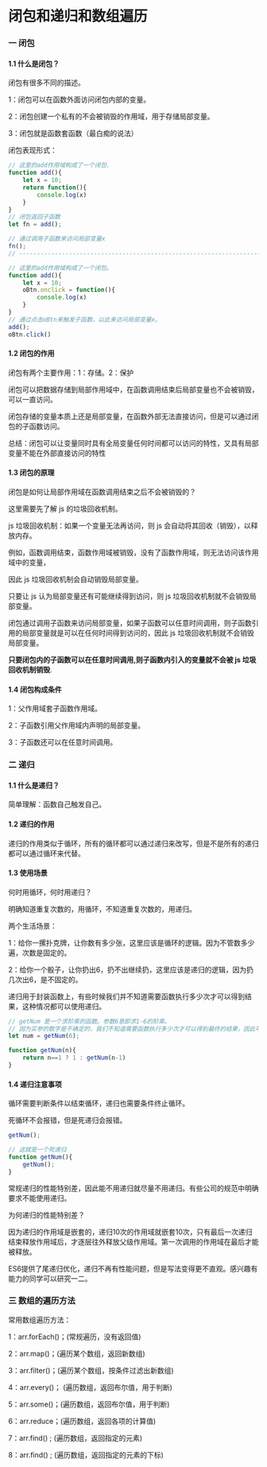 # 闭包和递归和数组遍历

### 一 闭包

#### 1.1 什么是闭包？

闭包有很多不同的描述。

1：闭包可以在函数外面访问闭包内部的变量。

2：闭包创建一个私有的不会被销毁的作用域，用于存储局部变量。

3：闭包就是函数套函数（最白痴的说法）

闭包表现形式：

```javascript
// 这里的add作用域构成了一个闭包.
function add(){
    let x = 10;
    return function(){
        console.log(x)
    }
}
// 闭包返回子函数
let fn = add();

// 通过调用子函数来访问局部变量x
fn();
// ------------------------------------------------------------------------------

// 这里的add作用域构成了一个闭包。
function add(){
    let x = 10;
    oBtn.onclick = function(){
        console.log(x)
    }
}
// 通过点击oBtn来触发子函数，以此来访问局部变量x。
add();
oBtn.click()

```



#### 1.2 闭包的作用

闭包有两个主要作用：1：存储。2：保护

闭包可以把数据存储到局部作用域中，在函数调用结束后局部变量也不会被销毁，可以一直访问。

闭包存储的变量本质上还是局部变量，在函数外部无法直接访问，但是可以通过闭包的子函数访问。

总结：闭包可以让变量同时具有全局变量任何时间都可以访问的特性，又具有局部变量不能在外部直接访问的特性



#### 1.3 闭包的原理

闭包是如何让局部作用域在函数调用结束之后不会被销毁的？

这里需要先了解 js 的垃圾回收机制。

js 垃圾回收机制：如果一个变量无法再访问，则 js 会自动将其回收（销毁），以释放内存。

例如，函数调用结束，函数作用域被销毁，没有了函数作用域，则无法访问该作用域中的变量，

因此 js 垃圾回收机制会自动销毁局部变量。

只要让 js 认为局部变量还有可能继续得到访问，则 js 垃圾回收机制就不会销毁局部变量。

闭包通过调用子函数来访问局部变量，如果子函数可以任意时间调用，则子函数引用的局部变量就是可以在任何时间得到访问的，因此 js 垃圾回收机制就不会销毁局部变量。

**只要闭包内的子函数可以在任意时间调用,则子函数内引入的变量就不会被 js 垃圾回收机制销毁**.



#### 1.4 闭包构成条件

1：父作用域套子函数作用域。

2：子函数引用父作用域内声明的局部变量。

3：子函数还可以在任意时间调用。

### 二 递归

#### 1.1 什么是递归？

简单理解：函数自己触发自己。

#### 1.2 递归的作用

递归的作用类似于循环，所有的循环都可以通过递归来改写，但是不是所有的递归都可以通过循环来代替。

#### 1.3 使用场景

何时用循环，何时用递归？

明确知道重复次数的，用循环，不知道重复次数的，用递归。

两个生活场景：

1：给你一摞扑克牌，让你数有多少张，这里应该是循环的逻辑。因为不管数多少遍，次数是固定的。

2：给你一个骰子，让你扔出6，扔不出继续扔，这里应该是递归的逻辑，因为扔几次出6，是不固定的。

递归用于封装函数上，有些时候我们并不知道需要函数执行多少次才可以得到结果，这种情况都可以使用递归。

```JavaScript
// getNum 是一个求阶乘的函数。参数6意即求1-6的阶乘。
// 因为实参的数字是不确定的，我们不知道需要函数执行多少次才可以得到最终的结果，因此可以使用递归
let num = getNum(6);

function getNum(n){
    return n==1 ? 1 : getNum(n-1)
}

```

#### 1.4 递归注意事项

循环需要判断条件以结束循环，递归也需要条件终止循环。

死循环不会报错，但是死递归会报错。

```javascript
getNum();

// 这就是一个死递归
function getNum(){
	getNum();
}

```

常规递归的性能特别差，因此能不用递归就尽量不用递归。有些公司的规范中明确要求不能使用递归。

为何递归的性能特别差？

因为递归的作用域是嵌套的，递归10次的作用域就嵌套10次，只有最后一次递归结束释放作用域后，才逐层往外释放父级作用域。第一次调用的作用域在最后才能被释放。

ES6提供了尾递归优化，递归不再有性能问题，但是写法变得更不直观。感兴趣有能力的同学可以研究一二。



### 三 数组的遍历方法

常用数组遍历方法：

1：arr.forEach()；(常规遍历，没有返回值)

2：arr.map()；(遍历某个数组，返回新数组)

3：arr.filter()；(遍历某个数组，按条件过滤出新数组) 

4：arr.every()； (遍历数组，返回布尔值，用于判断)

5：arr.some()；(遍历数组，返回布尔值，用于判断)

6：arr.reduce；(遍历数组，返回各项的计算值)

7：arr.find() ;  (遍历数组，返回指定的元素)

8：arr.find() ;  (遍历数组，返回指定的元素的下标)





